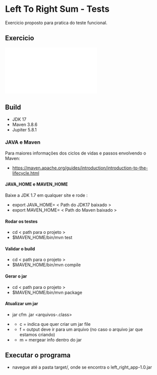 # Left To Right Sum - Tests

Exercicio proposto para pratica do teste funcional. 

## Exercicio ##

![Enunciado](Exercicio-TesteFuncional.pdf?raw=true "Teste Funcional")

## Build ##

* JDK 17 
* Maven 3.8.6
* Jupiter 5.8.1

### JAVA e Maven ###
Para maiores informações dos ciclos de vidas e passos envolvendo o Maven:

* https://maven.apache.org/guides/introduction/introduction-to-the-lifecycle.html

#### JAVA_HOME e MAVEN_HOME ####
Baixe a JDK 1.7 em qualquer site e rode :

* export JAVA_HOME= < Path do JDK17 baixado >
* export MAVEN_HOME= < Path do Maven baixado >

#### Rodar os testes ####

* cd < path para o projeto >
* $MAVEN_HOME/bin/mvn test

#### Validar o build ####

* cd < path para o projeto >
* $MAVEN_HOME/bin/mvn compile

#### Gerar o jar ####

* cd < path para o projeto >
* $MAVEN_HOME/bin/mvn package


#### Atualizar um jar ####

* jar cfm <nome-do-jar>.jar <arquivo-a-atualizar> <arquivos-.class>

* * c = indica que quer criar um jar file
* * f = output deve ir para um arquivo (no caso o arquivo jar que estamos criando)
* * m = mergear info dentro do jar

## Executar o programa ##

* navegue até a pasta target/, onde se encontra o left_right_app-1.0.jar
